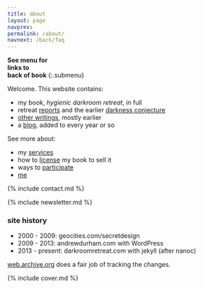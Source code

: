 ```yaml
---
title: about
layout: page
navprev: 
permalink: /about/
navnext: /back/faq
---
```


**See menu for**  
**links to**  
**back of book**
{:.submenu}

Welcome. This website contains:

- my book, _hygienic darkroom retreat_, in full
- retreat [reports](/report) and the earlier [darkness conjecture](/conjecture)
- [other writings](/other), mostly earlier
- a [blog](/blog), added to every year or so

See more about:

- my [services](/back/services)
- how to [license](/back/license) my book to sell it
- ways to [participate](/back/participate)
- [me](/back/bio)

{% include contact.md %}

{% include newsletter.md %}

### site history

- 2000 - 2009: geocities.com/secretdesign
- 2009 - 2013: andrewdurham.com with WordPress
- 2013 - present: darkroomretreat.com with jekyll (after nanoc)

[web.archive.org](https://web.archive.org) does a fair job of tracking the changes.

{% include cover.md %}
